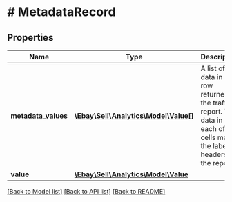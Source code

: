 # # MetadataRecord

## Properties

Name | Type | Description | Notes
------------ | ------------- | ------------- | -------------
**metadata_values** | [**\Ebay\Sell\Analytics\Model\Value[]**](Value.md) | A list of data in a row returned in the traffic report. The data in each of the cells match the labels in headers of the report. | [optional]
**value** | [**\Ebay\Sell\Analytics\Model\Value**](Value.md) |  | [optional]

[[Back to Model list]](../../README.md#models) [[Back to API list]](../../README.md#endpoints) [[Back to README]](../../README.md)
